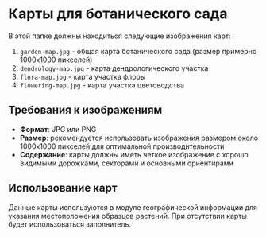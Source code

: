# Карты для ботанического сада

В этой папке должны находиться следующие изображения карт:

1. `garden-map.jpg` - общая карта ботанического сада (размер примерно 1000x1000 пикселей)
2. `dendrology-map.jpg` - карта дендрологического участка
3. `flora-map.jpg` - карта участка флоры
4. `flowering-map.jpg` - карта участка цветоводства

## Требования к изображениям

- **Формат**: JPG или PNG
- **Размер**: рекомендуется использовать изображения размером около 1000x1000 пикселей для оптимальной производительности
- **Содержание**: карты должны иметь четкое изображение с хорошо видимыми дорожками, секторами и основными ориентирами

## Использование карт

Данные карты используются в модуле географической информации для указания местоположения образцов растений. При отсутствии карты будет использоваться заполнитель. 
